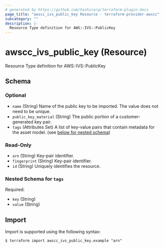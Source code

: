 ```yaml
---
# generated by https://github.com/hashicorp/terraform-plugin-docs
page_title: "awscc_ivs_public_key Resource - terraform-provider-awscc"
subcategory: ""
description: |-
  Resource Type definition for AWS::IVS::PublicKey
---
```


# awscc_ivs_public_key (Resource)

Resource Type definition for AWS::IVS::PublicKey



<!-- schema generated by tfplugindocs -->
## Schema

### Optional

- `name` (String) Name of the public key to be imported. The value does not need to be unique.
- `public_key_material` (String) The public portion of a customer-generated key pair.
- `tags` (Attributes Set) A list of key-value pairs that contain metadata for the asset model. (see [below for nested schema](#nestedatt--tags))

### Read-Only

- `arn` (String) Key-pair identifier.
- `fingerprint` (String) Key-pair identifier.
- `id` (String) Uniquely identifies the resource.

<a id="nestedatt--tags"></a>
### Nested Schema for `tags`

Required:

- `key` (String)
- `value` (String)

## Import

Import is supported using the following syntax:

```shell
$ terraform import awscc_ivs_public_key.example "arn"
```
